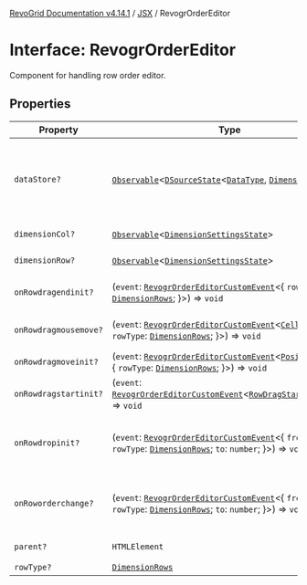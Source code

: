 [RevoGrid Documentation v4.14.1](README.md) / [JSX](Namespace.JSX.md) / RevogrOrderEditor

# Interface: RevogrOrderEditor

Component for handling row order editor.

## Properties

| Property | Type | Description | Defined in |
| ------ | ------ | ------ | ------ |
| `dataStore?` | [`Observable`](TypeAlias.Observable.md)\<[`DSourceState`](TypeAlias.DSourceState.md)\<[`DataType`](TypeAlias.DataType.md), [`DimensionRows`](TypeAlias.DimensionRows.md)\>\> | Static stores, not expected to change during component lifetime | [src/components.d.ts:1982](https://github.com/revolist/revogrid/blob/925db466c3d20933669e374666cd0ddbe00cac19/src/components.d.ts#L1982) |
| `dimensionCol?` | [`Observable`](TypeAlias.Observable.md)\<[`DimensionSettingsState`](Interface.DimensionSettingsState.md)\> | Dimension settings X | [src/components.d.ts:1986](https://github.com/revolist/revogrid/blob/925db466c3d20933669e374666cd0ddbe00cac19/src/components.d.ts#L1986) |
| `dimensionRow?` | [`Observable`](TypeAlias.Observable.md)\<[`DimensionSettingsState`](Interface.DimensionSettingsState.md)\> | Dimension settings Y | [src/components.d.ts:1990](https://github.com/revolist/revogrid/blob/925db466c3d20933669e374666cd0ddbe00cac19/src/components.d.ts#L1990) |
| `onRowdragendinit?` | (`event`: [`RevogrOrderEditorCustomEvent`](Interface.RevogrOrderEditorCustomEvent.md)\<\{ `rowType`: [`DimensionRows`](TypeAlias.DimensionRows.md); \}\>) => `void` | Row drag ended started | [src/components.d.ts:1994](https://github.com/revolist/revogrid/blob/925db466c3d20933669e374666cd0ddbe00cac19/src/components.d.ts#L1994) |
| `onRowdragmousemove?` | (`event`: [`RevogrOrderEditorCustomEvent`](Interface.RevogrOrderEditorCustomEvent.md)\<[`Cell`](Interface.Cell.md) & \{ `rowType`: [`DimensionRows`](TypeAlias.DimensionRows.md); \}\>) => `void` | Row mouse move started | [src/components.d.ts:1998](https://github.com/revolist/revogrid/blob/925db466c3d20933669e374666cd0ddbe00cac19/src/components.d.ts#L1998) |
| `onRowdragmoveinit?` | (`event`: [`RevogrOrderEditorCustomEvent`](Interface.RevogrOrderEditorCustomEvent.md)\<[`PositionItem`](Interface.PositionItem.md) & \{ `rowType`: [`DimensionRows`](TypeAlias.DimensionRows.md); \}\>) => `void` | Row move started | [src/components.d.ts:2002](https://github.com/revolist/revogrid/blob/925db466c3d20933669e374666cd0ddbe00cac19/src/components.d.ts#L2002) |
| `onRowdragstartinit?` | (`event`: [`RevogrOrderEditorCustomEvent`](Interface.RevogrOrderEditorCustomEvent.md)\<[`RowDragStartDetails`](TypeAlias.RowDragStartDetails.md)\>) => `void` | Row drag started | [src/components.d.ts:2006](https://github.com/revolist/revogrid/blob/925db466c3d20933669e374666cd0ddbe00cac19/src/components.d.ts#L2006) |
| `onRowdropinit?` | (`event`: [`RevogrOrderEditorCustomEvent`](Interface.RevogrOrderEditorCustomEvent.md)\<\{ `from`: `number`; `rowType`: [`DimensionRows`](TypeAlias.DimensionRows.md); `to`: `number`; \}\>) => `void` | Row dragged, new range ready to be applied | [src/components.d.ts:2010](https://github.com/revolist/revogrid/blob/925db466c3d20933669e374666cd0ddbe00cac19/src/components.d.ts#L2010) |
| `onRoworderchange?` | (`event`: [`RevogrOrderEditorCustomEvent`](Interface.RevogrOrderEditorCustomEvent.md)\<\{ `from`: `number`; `rowType`: [`DimensionRows`](TypeAlias.DimensionRows.md); `to`: `number`; \}\>) => `void` | Row drag ended finished. Time to apply data | [src/components.d.ts:2018](https://github.com/revolist/revogrid/blob/925db466c3d20933669e374666cd0ddbe00cac19/src/components.d.ts#L2018) |
| `parent?` | `HTMLElement` | Parent element | [src/components.d.ts:2026](https://github.com/revolist/revogrid/blob/925db466c3d20933669e374666cd0ddbe00cac19/src/components.d.ts#L2026) |
| `rowType?` | [`DimensionRows`](TypeAlias.DimensionRows.md) | - | [src/components.d.ts:2027](https://github.com/revolist/revogrid/blob/925db466c3d20933669e374666cd0ddbe00cac19/src/components.d.ts#L2027) |
